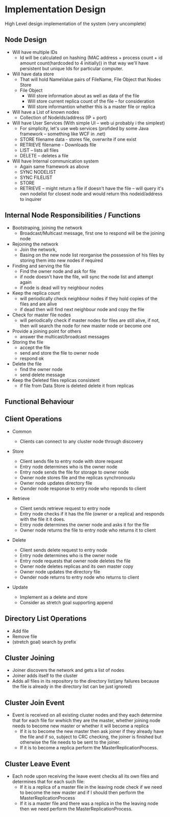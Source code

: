 # Implementation Design #

High Level design implementation of the system (very uncomplete)

## Node Design ##

  * Will have multiple IDs
    * Id will be calculated on hashing (MAC address + process count + id amount count(hardcoded to 4 initially)) in that way we'll have persistent but unique Ids for particular computer.
  * Will have data store
    * That will hold NameValue pairs of FileName, File Object that Nodes Store
    * File Object
      * Will store information about as well as data of the file
      * Will store current replica count of the file – for consideration
      * Will store informantion whether this is a master file or replica
  * Will have a List of known nodes
    * Collection of NodeIds/address (IP + port)
  * Will have User Services (With simple UI – web ui probably i the simplest)
    * For simplicity, let's use web services (profided by some Java framework – something like WCF in .net)
    * STORE filename data - stores file, overwrite if one exist
    * RETRIEVE filename - Downloads file
    * LIST – lists all files
    * DELETE – deletes a file
  * Will have Internal communication system
    * Again same framework as above
    * SYNC NODELIST
    * SYNC FILELIST
    * STORE
    * RETRIEVE – might return a file if doesn't have the file – will query it's own nodelist for closest node and would return this nodeid/address to inquirer

## Internal Node Responsibilities / Functions ##

  * Bootstraping, joining the network
    * Broadcast/Multicast message, first one to respond will be the joining node
  * Rejoining the network
    * Join the network,
    * Basing on the new node list reorganise the possession of his files by storing them into new nodes if required
  * Finding and serving the file
    * Find the owner node and ask for file
    * if node doesn't have the file, will sync the node list and attempt again
    * if node is dead will try neighbour nodes
  * Keep the replica count
    * will periodically check neighbour nodes if they hold copies of the files and are alive
    * if dead then will find next neighbour node and copy the file
  * Check for master file nodes
    * will periodically check if master nodes for files are still alive, if not, then will search the node for new master node or become one
  * Provide a joining point for others
    * answer the multicast/broadcast messages
  * Storing the file
    * accept the file
    * send and store the file to owner node
    * respond ok
  * Delete the file
    * find the owner node
    * send delete message
  * Keep the Deleted files replicas consistent
    * if file from Data Store is deleted delete it from replicas

## Functional Behaviour ##

## Client Operations ##
  * Common
    * Clients can connect to any cluster node through discovery
  * Store
    * Client sends file to entry node with store request
    * Entry node determines who is the owner node
    * Entry node sends the file for storage to owner node
    * Owner node stores file and the replicas synchronouslu
    * Owner node updates directory file
    * Ownder node response to entry node who reponds to client

  * Retrieve
    * Client sends retrieve request to entry node
    * Entry node checks if it has the file (owner or a replica) and responds with the file it it does.
    * Entry node determines the owner node and asks it for the file
    * Owner node returns the file to entry node who returns it to client

  * Delete
    * Client sends delete request to entry node
    * Entry node determines who is the owner node
    * Entry node requests that owner node deletes the file
    * Owner node deletes replicas and its own master copy
    * Owner node updates the directory file
    * Ownder node returns to entry node who returns to client

  * Update
    * Implement as a delete and store
    * Consider as stretch goal supporting append

## Directory List Operations ##
  * Add file
  * Remove file
  * (stretch goal) search by prefix

## Cluster Joining ##
  * Joiner discovers the network and gets a list of nodes
  * Joiner adds itself to the cluster
  * Adds all files in its repository to the directory list(any failures because the file is already in the directory list can be just ignored)

## Cluster Join Event ##
  * Event is received on all existing cluster nodes and they each determine that for each file for wwhich they are the master, whether joining node needs to become new master or whether it will become a replica
    * If it is to become the new master then ask joiner if they already have the file and if so, subject to CRC checking, the joiner is finished but otherwise the file needs to be sent to the joiner.
    * If it is to become a replica perform the MasterReplicationProcess.

## Cluster Leave Event ##
  * Each node upon receiving the leave event checks all its own files and determines that for each such file:
    * If it is a replica of a master file in the leaving node check if we need to become the new master and if I should then perform the MasterReplicationProcess
    * If it is a master file and there was a replica in the the leaving node then we need perform the MasterReplicationProcess.
